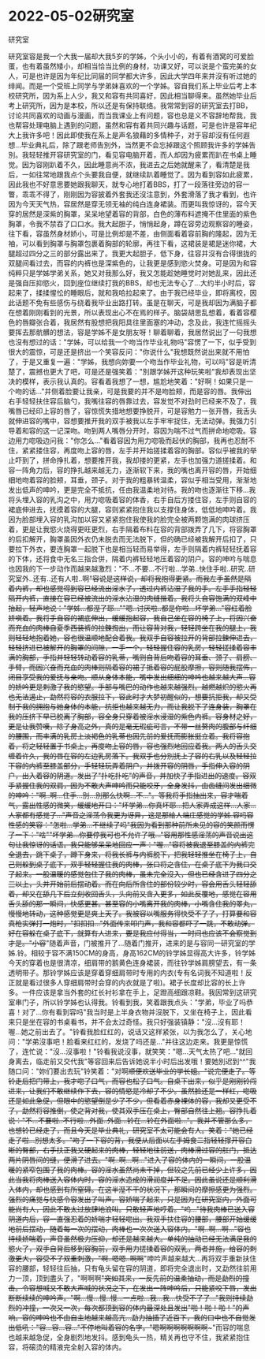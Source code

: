 # 2022-05-02研究室



研究室



研究室容是我一个大我一届却大我5岁的学姊，个头小小的，有着有酒窝的可爱脸蛋，也有着虽然矮小，却相当恰当比例的身材，功课又好，可以说是个蛮完美的女人，可是也许是因为年纪比同届的同学都大许多，因此大学四年来并沒有听过她的绯闻。而是一个受班上同学与学弟妹喜欢的一个学姊。容自我们系上毕业后考上本校研究所，因为系上人少，我又和容有共同喜好，因此相当聊得来。虽然她毕业后考上研究所，因为是本校，所以还是有保持联络。我常常到容的研究室去打BB，讨论共同喜欢的动画与漫画，而当我课业上有问题，容也总是义不容辞地帮我，我也帮容处理电脑上遇到的问题，虽然和容有着共同兴趣与话题，可是也许是容年纪大上我许多吧！因此即使我在系上是声名狼藉的多情种子，对于容却沒有任何遐想...毕业典礼后，除了跟老师告別外，当然更不会忘掉跟这个照顾我许多的学姊告別。我轻轻推开容研究室的门，看见容电脑开着，而人却因为疲累而趴在书桌上睡觉。因为容刚趴着不久，因此睡意尚不浓，我进去之后她就醒来了，看清楚是我后，一如往常地跟我点个头要我自便，就继续趴着睡觉了。因为看到容如此疲累，因此我也不好意思要她跟我聊天，就专心地打着BBS，打了一段落往旁边的容一瞥，乖乖不得了，刚刚因为容披着外套我还沒注意到，外套滑落了我才看到，也许因为今天天气热，容居然是穿无领无袖的纯白连身裙装。而更叫我惊讶的，容今天穿的居然是深紫的胸罩，呆呆地望着容的背部，白色的薄布料遮掩不住里面的紫色胸罩，令我不禁吞了口口水。我大起胆子，悄悄起身，蹲在容旁边观察容的睡姿，往下看，容虽然身材娇小，可是比例却是不差，由侧面看着容前胸的隆起，因为无袖，可以看到胸罩与胸罩包裹着胸部的轮廓，再往下看，这裙装是裙是迷你裙，大腿超过四分之三的部分露出来了。我更大起胆子，低下身，往容并沒有合得很拢的双腿间看过去，而容的内裤也是深紫色的，让我更是感到慾火焚身。可是因为和容纯粹只是学姊学弟关系，她又对我那么好，我又怎能趁她睡觉时对她乱来，因此还是强自压抑慾火，回到座位继续打我的BBS，却也无法专心了...大约半小时后，容起来了，揉揉惺忪的睡眼后，就和我哈拉起来了。由于我已经毕业，即将离校，因此话题不免有些感伤与绕着我毕业出路打转。虽是在聊天，可是我却因为满脑子都在想着刚刚看到的光景，所以表现出心不在焉的样子。脑袋胡思乱想着，看着容樱色的唇瓣张合着，我居然有股想把我阳具往里面塞的冲动，念及此，我连忙摇摇头要挥去那骯髒的想法，容是学姊不是女朋友呀！聊着聊着，我居然说出了一句我想也沒有想过的话："学姊，可以给我一个吻当作毕业礼物吗"容愣了一下，似乎受到很大的震惊，可是还是挤出一个笑容反问："你说什么"我想既然说出来就不用怕了，于是又重复一遍："学姊，我想向妳要一个吻当作毕业礼物，可以吗"容是听清楚了，震撼也更大了吧，可是还是强笑着："別跟学姊开这种玩笑啦"我却表现出坚决的模样，表示我认真的。容看着我想了一想，尴尬地笑着："好啊！如果只是一个吻的话..."并侧着脸要让我亲，可是我要的并不是吻脸颊，而是容的唇。我伸出右手轻轻扶住容后脑勺，我嘴往容的唇靠过去，容发觉不对劲时已经来不及了，我嘴唇已经印上容的唇了，容惊慌失措地想要挣脱开，可是容勉力一张开唇，我舌头就伸进容的嘴中，容想要推开我的双手被我以左手牢牢捉住，无法动弹。我强力引导着和容的这一记深吻。吻到两人嘴唇分开时，容因为喘不过气而拼命地唿吸。容边用力唿吸边问我："你怎么..."看着容因为用力唿吸而起伏的胸部，我再也忍耐不住，紧紧搂住容，再度吻上容的唇，左手并开始搓揉着容的胸部。容似乎被我的举止吓到了，拼命挣扎着，想要推开我，我却搂的更紧，左手也加强力道搓揉着。和容一阵角力后，容的挣扎越来越无力，逐渐软下来，我的嘴也离开容的唇，开始细细地吻着容的脸颊，耳垂，颈子。对于我的粗暴转温柔，容似乎相当受用，渐渐地发出低声的呻吟，更是完全不抵抗，任由我温柔地对待。我的吻也逐渐往下移...我将头埋入容的乳沟之中，用力唿吸着容的体香，右手自后方搂住容，左手则自容的裙底伸进去，抚摸着容的大腿，容则紧紧抱住我以支撑住身体，低低地呻吟着。我因为脸部埋入容的乳沟加以容又紧紧抱住我使我的脸完全被两颗饱满的肉球挤压着，更是让我慾火烧得更旺更烈，右手隔着布料在容的背部拨弄了几下，将容胸罩的后扣解开，胸罩虽因外衣仍未脱去而无法脱下，但的确已经被我解开后扣了，只要拉下外衣，要连胸罩一起脱下也是相当轻而易举得，左手则隔着内裤轻轻抚着容的下体，还将食中无名三指合併，隔着内裤轻轻地压着容的阴户。容的呻吟与喘息也因我的下一步动作而越来越激烈："不...不要...不行啦...学弟..快住手啦..研究..研究室外..还有..还有人啦..啊~~"容说是这样说，却将我抱得更紧。而我左手虽然是隔着内裤，却也感觉得到容已经流出淫水了，透过内裤沾湿了我的手。左手手指轻轻隔开内裤，直接在容已经被流出的淫水沾湿的肉缝揩着。我将头自容饱满的双峰中抬起，轻声地说："学姊...都溼了耶...""嗯..讨厌啦..都是你啦...坏学弟..."容红着脸娇嗔着。我将手自容的裙底伸出，缓缓抱起容，我自己坐在容的椅子上，将因兴奋而充血的肉棒自夏季西装裤的拉鍊掏出，而让容背对我，轻轻跨坐在我的腿上，我则轻轻地抱着她，容也很温顺地配合着我。我双手自容被拉开的背部拉鍊伸进去，轻轻挤进已被解开的胸罩的间隙，一手一个，轻轻握住容的乳房，轻轻搓揉着容丰满的胸部，手指并轻轻转动着容的乳蒂，嘴则自背后吻着容的耳垂、颈子、肩膀、手臂，而因兴奋而充血的肉棒则隔着容的裙子抵着容的屁股摩擦，容则随我摆佈，闭目享受我的爱抚与亲吻。顺从身体本能，嘴中发出细细的呻吟也越来越大声...容的娇吟更是刺激了我的慾望。手部与嘴巴的动作也越来越强烈。越燃越炽的慾火再也无法遏止，勐然将容的衣服拉下，容此时才大梦初醒似的，想要抗拒我，却又受制于我的拥抱与她身体的本能，抗拒也越来越无力，而让我脱下了连身装，胸罩在我的压挤下早已脱离了胸部，容全身只穿着被淫水浸湿的紫色内裤。容身材之好，更是让我赞嘆，除了身高之外，真的是毫无瑕疵可言，不带一丝赘肉的腹部与纤细的腰围，而丰满的乳房上淡褐色的乳蒂也因先前的爱抚而膨胀挺立着。我将容抱着，将之轻轻置于书桌上，再度吻上容的唇，容也强烈地回应着我。两人的舌头交缠着许久，我的唇在容的左边乳房落下。我双手也分別抚上了容的右乳以及轻轻拉下容的内裤至膝盖部分，手轻轻玩弄着阴户，并拨开容的阴唇，手指伸入容的阴户，出入着容的阴道。发出了"扑吃扑吃"的声音，并加快了手指进出的速度。容双手紧握住我的双肩，因为不敢大声呻吟而只能咬牙，全身发抖，由齿缝间发出细微的呻吟："啊..啊...住手...別...別那么快啊...不..."。等我将手指抽出来，容才喘着气，露出性感的微笑，缓缓地开口："坏学弟...你真坏耶...把人家弄成这样...人家...人家都有感觉了..."声音之淫荡令我更为讶异，这是那给人端庄感觉的学姊.容吗容性感的笑容："怎啦...学弟...不继续了吗"我因为看到那种前所未见的容的笑颜而愣了一下："啥""坏学弟...你要停我可也不允许了哦..."容用那性感淫荡的声音说出这句让我惊讶的话语。我只能够呆呆地回应一声："喔..."容将被我退至膝盖的内裤完全退去，跳下桌子，蹲下身来，将我长裤与内裤脱下，把我轻轻推坐在椅子上，自己则躲到桌子底下，双手轻轻握住我的肉棒，张口将之含住，在桌子底下为我口交了起来。一股温暖的感觉包住了我的肉棒，虽未完全沒入，但也已经含进了四分之三以上，头并开始前后摆动着。而在向后所含住的部份较少时，容会用舌头轻轻舔着，却又在舔几下后立刻收回舌头，头向前又含入更多，如此反覆地，感觉在容用舌头舔的那一瞬间，快感更甚。甚至容的小嘴离开我的肉棒，小嘴含住我的睪丸，慢慢地转动，这种感觉更是爽上天了。我被容以嘴服务得快受不了了，打算要和容真枪实弹打一炮时，"扣扣扣..."外面传来叩门声，我和容都吓了一跳，不敢动弹。好在容躲在桌子底下，就算有人进来，要是我应付得当，一时间也应该不会察觉到才是。"小容~~"随着声音，门被推开了...随着门推开，进来的是与容同一研究室的学姊.铃。相较于容不满150CM的身高，身高162CM的铃学姊显得高大许多，铃学姊今天的穿着也是很清凉，细肩带的鹅黄色连身裙装，而往铃学姊肩膀望去，有一条透明带子。那铃学姊应该是穿着穿细肩带时专用的内衣(专有名词我不知道啦！反正就是看过很多人穿细肩带时会穿的内衣就是了啦)。裙子长度却比容的长上许多。一件应该是拿当外套的红长衬衫拿在手上，足蹬高细跟凉鞋。我因常到这研究室串门子，所以铃学姊也认得我。铃看到我，笑着跟我点头："学弟，毕业了吗恭喜！对了...你有看到容吗"我当时是上半身衣物并沒脱下，又坐在椅子上，因此看来只是坐在容的书桌看书，并不会太过奇怪。我只好强装镇静："沒...沒有耶！喔...她之前出去了。"铃看我脸红红的，说话又这样紧张，以为我怎么了，关心地问："学弟沒事吧！脸看来红红的，发烧了吗还是..."并往这边走来。我更是惊慌了，连忙说："沒...沒事啦！"铃看我说沒事，就笑笑："嗯...天气太热了吧..."就回身离去，临走前又交代我"等容回来后告诉她说半小时后出发哦！要她別迟到^^"我随口问："妳们要出去玩"铃笑着："对啊~~顺便欢送毕业的学长姐。"说完便走了。等铃走后把门带上，我才唿了口气，而容也松了口气。自桌下出来，似乎是刚刚铃闯进来，让我们不敢继续作下去，容的情慾是冷却了不少。虽然脸还是一样红，唿吸还是如此急促，但眼中的慾望倒是少了不少，但看着赤身裸体的容，我却又更受不了，勐然将容推倒，使之背对我，使其双手压在桌上，臀部自然往上翘。容挣扎着说："不...不要啦..不行啦...外面..外面...铃在...铃在外面啦..."。我并不管那么多，也想铃已经走了，而且今天是毕业典礼，研究室不太可能会有人。笑着："她已经走了啦...別想太多。"吻了一下容的背，我便从后面以左手姆食二指轻轻撑开容白晰的臀部，右手扶正我又硬起来的肉棒，轻轻地往前送，肉棒滑过容的肛门，抵达两片阴唇间的缝，便滑了进去。"啊..啊...啊..."进入了容的体内的一瞬间，一股温暖的紧窄包围了我的肉棒。容的淫水虽然尚未干掉，但较之先前已经少上许多，因此当我将肉棒送入容体内时，容的淫水造成的滑润度并不足。因此虽说还是顺利滑入体内，却也感到有所窒碍。在这半溼不干的状况下，那瞬间的摩擦感更为强烈。强烈的痛觉与快感令容发出了叫声。容娇喘了起来，只是因为在研究室内，外面可能尚有人，因此不敢太过放肆地浪叫。只敢轻声地哼着。"呜..."待我肉棒已送入容阴道内后，容一直强忍着的娇喘才轻轻唿出。我双手扶住容的腰部，腰部开始缓缓地前后摆动，随着每一次的摆动，肉棒也一次次送入容体内。"啊..啊...啊..."容也持续娇喘着，声音虽然极力压抑，却还是越来越大。单纯的抽动已经无法满足我的慾火了，双手自背后移到容胸前，双手用力搓揉着容的双乳，两者并施，给容的刺激更大，容受不了双重刺激，"啊..嗯嗯..啊啊~~"呻吟声越来越大...再将双手重新扶住容的腰部，轻轻往后抽，只有龟头留在容的阴道，即将完全退出时，又勐然往前用力一顶，顶到盡头了，"啊啊啊~~"突如其来，一反先前的温柔抽动，而是勐烈的撞击。令容想喊又不敢大声喊的状况之下，在发出一阵呻吟后，只能紧咬下唇，发出断断续续的呻吟声。"啊...慢...慢..慢...一点啦...我...我...快受不了了..."我则持续勐烈的冲撞，一次又一次，每次都顶到容的体内最深处且发出"啪！啪！啪！"的声响。容的呻吟也不由自主地越来越高亢...勐力抽插了近百下，我的口中也不自觉发出低吼："容...容...容..."不停地叫着容的名字。"嗯啊啊啊啊啊啊啊~~~"而容的喘息也越来越急促，全身剧烈地发抖。感到龟头一热，精关再也守不住，我紧紧抱住容，将磙烫的精液完全射入容的体内。


